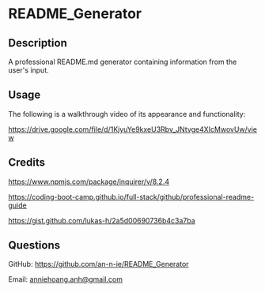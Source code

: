 # README_Generator

## Description

A professional README.md generator containing information from the user's input.

## Usage

The following is a walkthrough video of its appearance and functionality:

https://drive.google.com/file/d/1KjyuYe9kxeU3Rbv_JNtvge4XIcMwovUw/view

## Credits

https://www.npmjs.com/package/inquirer/v/8.2.4

https://coding-boot-camp.github.io/full-stack/github/professional-readme-guide

https://gist.github.com/lukas-h/2a5d00690736b4c3a7ba

## Questions

GitHub: https://github.com/an-n-ie/README_Generator

Email: anniehoang.anh@gmail.com
